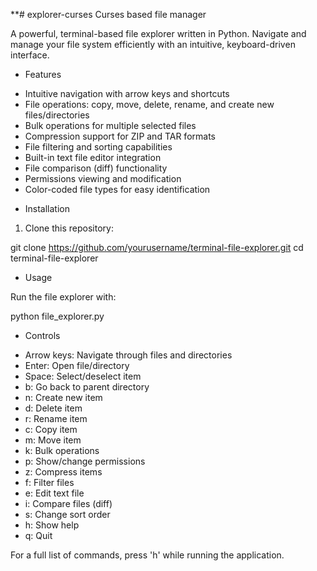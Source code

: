 **# explorer-curses
Curses based file manager 

A powerful, terminal-based file explorer written in Python. Navigate and manage your file system efficiently with an intuitive, keyboard-driven interface.

* Features

- Intuitive navigation with arrow keys and shortcuts
- File operations: copy, move, delete, rename, and create new files/directories
- Bulk operations for multiple selected files
- Compression support for ZIP and TAR formats
- File filtering and sorting capabilities
- Built-in text file editor integration
- File comparison (diff) functionality
- Permissions viewing and modification
- Color-coded file types for easy identification



* Installation

1. Clone this repository:

git clone https://github.com/yourusername/terminal-file-explorer.git
cd terminal-file-explorer




* Usage

Run the file explorer with:

python file_explorer.py


* Controls

- Arrow keys: Navigate through files and directories
- Enter: Open file/directory
- Space: Select/deselect item
- b: Go back to parent directory
- n: Create new item
- d: Delete item
- r: Rename item
- c: Copy item
- m: Move item
- k: Bulk operations
- p: Show/change permissions
- z: Compress items
- f: Filter files
- e: Edit text file
- i: Compare files (diff)
- s: Change sort order
- h: Show help
- q: Quit

For a full list of commands, press 'h' while running the application.
